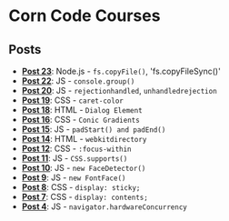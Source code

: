 # Corn Code Courses

## Posts

* **[Post 23](https://github.com/CornCodeCorp/courses/blob/master/src/post_23/index.js)**: Node.js - `fs.copyFile()`, 'fs.copyFileSync()'
* **[Post 22](https://github.com/CornCodeCorp/courses/blob/master/src/post_22/index.html)**: JS - `console.group()`
* **[Post 20](https://github.com/CornCodeCorp/courses/blob/master/src/post_20/index.html)**: JS - `rejectionhandled`, `unhandledrejection`
* **[Post 19](https://github.com/CornCodeCorp/courses/blob/master/src/post_19/index.html)**: CSS - `caret-color`
* **[Post 18](https://github.com/CornCodeCorp/courses/blob/master/src/post_18/index.html)**: HTML - `Dialog Element`
* **[Post 16](https://github.com/CornCodeCorp/courses/blob/master/src/post_16/index.html)**: CSS - `Conic Gradients`
* **[Post 15](https://github.com/CornCodeCorp/courses/blob/master/src/post_15/index.html)**: JS - `padStart() and padEnd()`
* **[Post 14](https://github.com/CornCodeCorp/courses/blob/master/src/post_14/index.html)**: HTML - `webkitdirectory`
* **[Post 12](https://github.com/CornCodeCorp/courses/blob/master/src/post_12/index.html)**: CSS - `:focus-within`
* **[Post 11](https://github.com/CornCodeCorp/courses/blob/master/src/post_11/index.html)**: JS - `CSS.supports()`
* **[Post 10](https://github.com/CornCodeCorp/courses/blob/master/src/post_10/index.html)**: JS - `new FaceDetector()`
* **[Post 9](https://github.com/CornCodeCorp/courses/blob/master/src/post_9/index.html)**: JS - `new FontFace()`
* **[Post 8](https://github.com/CornCodeCorp/courses/blob/master/src/post_8/index.html)**: CSS - `display: sticky;`
* **[Post 7](https://github.com/CornCodeCorp/courses/blob/master/src/post_7/index.html)**: CSS - `display: contents;`
* **[Post 4](https://github.com/CornCodeCorp/courses/blob/master/src/post_4/index.html)**: JS - `navigator.hardwareConcurrency`